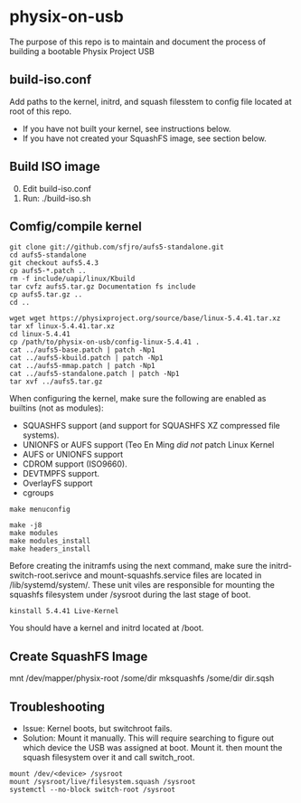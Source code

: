 # physix-on-usb

The purpose of this repo is to maintain and document the process
of building a bootable Physix Project USB


## build-iso.conf ##
Add paths to the kernel, initrd, and squash filesstem to config file
located at root of this repo.
* If you have not built your kernel, see instructions below.
* If you have not created your SquashFS image, see section below.


## Build ISO image ##
0. Edit build-iso.conf
1. Run: ./build-iso.sh


##  Comfig/compile kernel ##
```
git clone git://github.com/sfjro/aufs5-standalone.git
cd aufs5-standalone
git checkout aufs5.4.3
cp aufs5-*.patch ..
rm -f include/uapi/linux/Kbuild
tar cvfz aufs5.tar.gz Documentation fs include
cp aufs5.tar.gz ..
cd ..

wget wget https://physixproject.org/source/base/linux-5.4.41.tar.xz
tar xf linux-5.4.41.tar.xz
cd linux-5.4.41
cp /path/to/physix-on-usb/config-linux-5.4.41 .
cat ../aufs5-base.patch | patch -Np1
cat ../aufs5-kbuild.patch | patch -Np1
cat ../aufs5-mmap.patch | patch -Np1
cat ../aufs5-standalone.patch | patch -Np1
tar xvf ../aufs5.tar.gz
```

When configuring the kernel, make sure the following are enabled as builtins (not as modules):
* SQUASHFS support (and support for SQUASHFS XZ compressed file systems).
* UNIONFS or AUFS support (Teo En Ming *did not* patch Linux Kernel
* AUFS or UNIONFS support
* CDROM support (ISO9660).
* DEVTMPFS support.
* OverlayFS support
* cgroups

```
make menuconfig

make -j8
make modules
make modules_install
make headers_install
```

Before creating the initramfs using the next command,
make sure the initrd-switch-root.serivce and mount-squashfs.service
files are located in  /lib/systemd/system/. These unit viles are
responsible for mounting the squashfs filesystem under /sysroot
during the last stage of boot.
```
kinstall 5.4.41 Live-Kernel
```

You should have a kernel and initrd located at /boot.


## Create SquashFS Image ##

mnt /dev/mapper/physix-root /some/dir
mksquashfs /some/dir dir.sqsh


## Troubleshooting ##
* Issue: Kernel boots, but switchroot fails.
* Solution: Mount it manually. This will require searching to figure out which device 
            the USB was assigned at boot. Mount it. then mount the squash filesystem
            over it and call switch_root.
```
mount /dev/<device> /sysroot
mount /sysroot/live/filesystem.squash /sysroot
systemctl --no-block switch-root /sysroot
```

